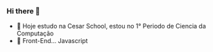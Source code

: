 ### Hi there 👋

- 🔭 Hoje estudo na Cesar School, estou no 1° Periodo de Ciencia da Computação
- 🌱 Front-End... Javascript

